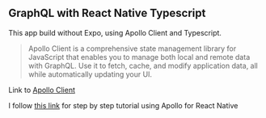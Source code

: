 ## GraphQL with React Native Typescript

This app build without Expo, using Apollo Client and Typescript.

> Apollo Client is a comprehensive state management library for JavaScript that enables you to manage both local and remote data with GraphQL. Use it to fetch, cache, and modify application data, all while automatically updating your UI.

Link to [Apollo Client](https://www.apollographql.com/docs/react/)

I follow [this link](https://github.com/GraphQLGuide/guide-react-native) for step by step tutorial using Apollo for React Native
